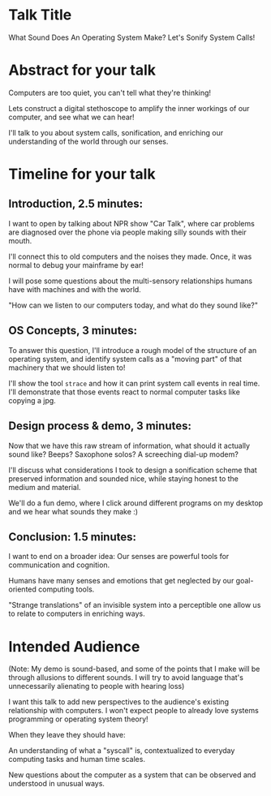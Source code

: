 # Talk Title

What Sound Does An Operating System Make? Let's Sonify System Calls!

# Abstract for your talk

Computers are too quiet, you can't tell what they're thinking!

Lets construct a digital stethoscope to amplify the inner workings of our computer, and see what we can hear!

I'll talk to you about system calls, sonification, and enriching our understanding of the world through our senses.

# Timeline for your talk

## Introduction, 2.5 minutes:

I want to open by talking about NPR show "Car Talk", where car problems are diagnosed over the phone via people making silly sounds with their mouth.

I'll connect this to old computers and the noises they made. Once, it was normal to debug your mainframe by ear!

I will pose some questions about the multi-sensory relationships humans have with machines and with the world.

"How can we listen to our computers today, and what do they sound like?"

## OS Concepts, 3 minutes:

To answer this question, I'll introduce a rough model of the structure of an operating system, and identify system calls as a "moving part" of that machinery that we should listen to!

I'll show the tool `strace` and how it can print system call events in real time. I'll demonstrate that those events react to normal computer tasks like copying a jpg.

## Design process & demo, 3 minutes:

Now that we have this raw stream of information, what should it actually sound like? Beeps? Saxophone solos? A screeching dial-up modem?

I'll discuss what considerations I took to design a sonification scheme that preserved information and sounded nice, while staying honest to the medium and material.

We'll do a fun demo, where I click around different programs on my desktop and we hear what sounds they make :)

## Conclusion: 1.5 minutes:

I want to end on a broader idea:
Our senses are powerful tools for communication and cognition.

Humans have many senses and emotions that get neglected by our goal-oriented computing tools.

"Strange translations" of an invisible system into a perceptible one allow us to relate to computers in enriching ways.

# Intended Audience

(Note: My demo is sound-based, and some of the points that I make will be through allusions to different sounds. I will try to avoid language that's unnecessarily alienating to people with hearing loss)

I want this talk to add new perspectives to the audience's existing relationship with computers. I won't expect people to already love systems programming or operating system theory!

When they leave they should have:

An understanding of what a "syscall" is, contextualized to everyday computing tasks and human time scales.

New questions about the computer as a system that can be observed and understood in unusual ways.
